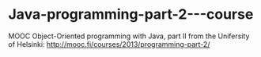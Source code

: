 # Java-programming-part-2---course
MOOC Object-Oriented programming with Java, part II from the Unifersity of Helsinki: http://mooc.fi/courses/2013/programming-part-2/
